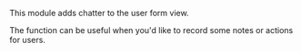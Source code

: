 This module adds chatter to the user form view.

The function can be useful when you'd like to record some notes or actions for users.
